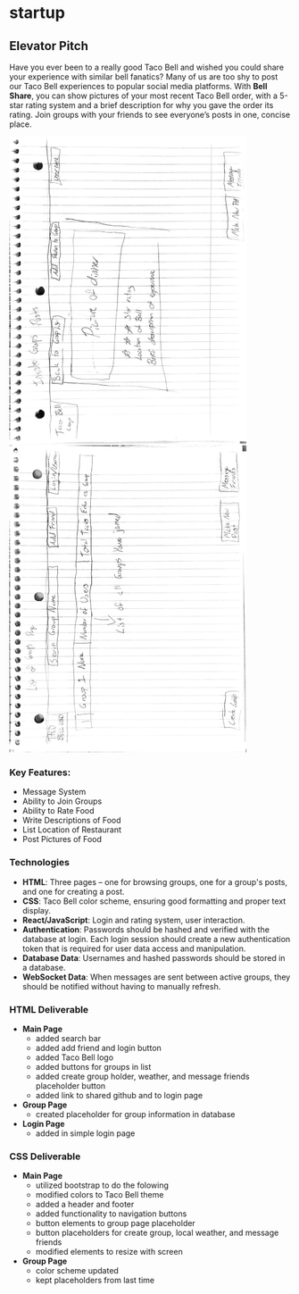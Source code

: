# startup
## Elevator Pitch

Have you ever been to a really good Taco Bell and wished you could share your experience with similar bell fanatics? Many of us are too shy to post our Taco Bell experiences to popular social media platforms. With **Bell Share**, you can show pictures of your most recent Taco Bell order, with a 5-star rating system and a brief description for why you gave the order its rating. Join groups with your friends to see everyone’s posts in one, concise place.

<img src="images/Bell Share rough draft (Page 1).png" alt="Alt Text" width="425" height="550" style="transform: rotate(180deg);">
<img src="images/Bell Share rough draft (Page 2).png" alt="Alt Text" width="425" height="550" style="transform: rotate(180deg);">

### Key Features:
- Message System 
- Ability to Join Groups
- Ability to Rate Food 
- Write Descriptions of Food
- List Location of Restaurant 
- Post Pictures of Food

### Technologies

- **HTML**: Three pages – one for browsing groups, one for a group's posts, and one for creating a post.
- **CSS**: Taco Bell color scheme, ensuring good formatting and proper text display.
- **React/JavaScript**: Login and rating system, user interaction.
- **Authentication**: Passwords should be hashed and verified with the database at login. Each login session should create a new authentication token that is required for user data access and manipulation.
- **Database Data**: Usernames and hashed passwords should be stored in a database.
- **WebSocket Data**: When messages are sent between active groups, they should be notified without having to manually refresh.


### HTML Deliverable
- **Main Page**
    - added search bar
    - added add friend and login button
    - added Taco Bell logo
    - added buttons for groups in list
    - added create group holder, weather, and message friends placeholder button
    - added link to shared github and to login page
- **Group Page**
    - created placeholder for group information in database
- **Login Page**
    - added in simple login page


### CSS Deliverable
- **Main Page**
    - utilized bootstrap to do the folowing
    - modified colors to Taco Bell theme
    - added a header and footer
    - added functionality to navigation buttons
    - button elements to group page placeholder
    - button placeholders for create group, local weather, and message friends
    - modified elements to resize with screen
- **Group Page**
    - color scheme updated
    - kept placeholders from last time
